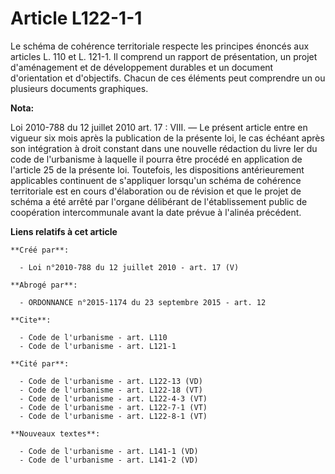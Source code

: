 # Article L122-1-1

Le schéma de cohérence territoriale respecte les principes énoncés aux articles L. 110 et L. 121-1. Il comprend un rapport de
présentation, un projet d'aménagement et de développement durables et un document d'orientation et d'objectifs. Chacun de ces
éléments peut comprendre un ou plusieurs documents graphiques.

**Nota:**

Loi 2010-788 du 12 juillet 2010 art. 17 : VIII. ― Le présent article entre en vigueur six mois après la publication de la
présente loi, le cas échéant après son intégration à droit constant dans une nouvelle rédaction du livre Ier du code de
l'urbanisme à laquelle il pourra être procédé en application de l'article 25 de la présente loi.
Toutefois, les dispositions antérieurement applicables continuent de s'appliquer lorsqu'un schéma de cohérence territoriale
est en cours d'élaboration ou de révision et que le projet de schéma a été arrêté par l'organe délibérant de l'établissement
public de coopération intercommunale avant la date prévue à l'alinéa précédent.

**Liens relatifs à cet article**

	**Créé par**:

	  - Loi n°2010-788 du 12 juillet 2010 - art. 17 (V)

	**Abrogé par**:

	  - ORDONNANCE n°2015-1174 du 23 septembre 2015 - art. 12

	**Cite**:

	  - Code de l'urbanisme - art. L110
	  - Code de l'urbanisme - art. L121-1

	**Cité par**:

	  - Code de l'urbanisme - art. L122-13 (VD)
	  - Code de l'urbanisme - art. L122-18 (VT)
	  - Code de l'urbanisme - art. L122-4-3 (VT)
	  - Code de l'urbanisme - art. L122-7-1 (VT)
	  - Code de l'urbanisme - art. L122-8-1 (VT)

	**Nouveaux textes**:

	  - Code de l'urbanisme - art. L141-1 (VD)
	  - Code de l'urbanisme - art. L141-2 (VD)
